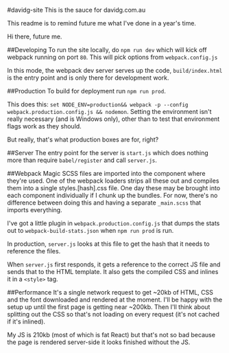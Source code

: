 #davidg-site
This is the sauce for davidg.com.au

This readme is to remind future me what I've done in a year's time.

Hi there, future me.

##Developing
To run the site locally, do `npm run dev` which will kick off webpack running on port `80`. 
This will pick options from `webpack.config.js`

In this mode, the webpack dev server serves up the code, `build/index.html` is 
the entry point and is only there for development work.

##Production
To build for deployment run `npm run prod`.

This does this: `set NODE_ENV=production&& webpack -p --config webpack.production.config.js && nodemon`.
Setting the environment isn't really necessary (and is Windows only), 
other than to test that environment flags work as they should.

But really, that's what production boxes are for, right?

##Server
The entry point for the server is `start.js` which does nothing more than require `babel/register` and call `server.js`.

##Webpack Magic
SCSS files are imported into the component where they're used. One of the webpack loaders strips all these out and compiles them
into a single styles.[hash].css file. One day these may be brought into each component individually if I chunk up the bundles. 
For now, there's no difference between doing this and having a separate `_main.scss` that imports everything.

I've got a little plugin in `webpack.production.config.js` that dumps the stats out to `webpack-build-stats.json`
when `npm run prod` is run.

In production, `server.js` looks at this file to get the hash that it needs to reference the files.

When `server.js` first responds, it gets a reference to the correct JS file and sends that to the HTML template. 
It also gets the compiled CSS and inlines it in a `<style>` tag.

##Performance
It's a single network request to get ~20kb of HTML, CSS and the font downloaded and rendered at the moment. I'll be happy
with the setup up until the first page is getting near ~200kb. Then I'll think about splitting out the CSS so that's
not loading on every request (it's not cached if it's inlined).

My JS is 210kb (most of which is fat React) but that's not so bad because the page is rendered server-side it
looks finished without the JS.
